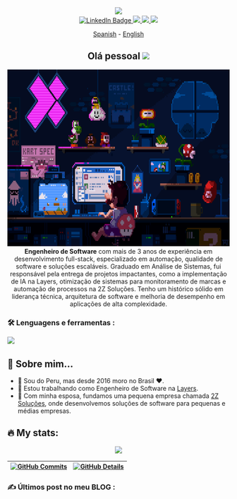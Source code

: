 <div id="header" align="center">
  <img src="https://media.giphy.com/media/M9gbBd9nbDrOTu1Mqx/giphy.gif" width="100"/>
  <div id="badges">
   <a href="https://linkedin.com/in/ramirezmz">
      <img src="https://img.shields.io/badge/LinkedIn-blue?style=for-the-badge&logo=linkedin&logoColor=white" alt="LinkedIn Badge"/>
   </a>
   <a href="https://www.instagram.com/robertopramirez/" target="blank">
      <img src="https://img.shields.io/badge/instagram-purple?style=for-the-badge&logo=instagram&logoColor=yellow" />
   </a>
   <a href="https://dev.to/ramirezmz" target="blank">
      <img src="https://img.shields.io/badge/dev.to-black?style=for-the-badge&logo=dev.to&logoColor=white"/>
   </a>
   <a>
      <img src="https://img.shields.io/badge/discord-lightgrey?style=for-the-badge&logo=discord&logoColor=white"/>
   </a>
</div>

[Spanish](./README-sp.md) -
[English](./README.md)

<h2> Olá pessoal <img src="https://media.giphy.com/media/hvRJCLFzcasrR4ia7z/giphy.gif" width="25px"></h2>
</div>
<div align="center">
  <img src="./assets/mario-lofi.gif" width="700" height="400"/>
</div>

<div align="center">
<strong>Engenheiro de Software</strong> com mais de 3 anos de experiência em desenvolvimento full-stack, especializado em automação, qualidade de software e soluções escaláveis. Graduado em Análise de Sistemas, fui responsável pela entrega de projetos impactantes, como a implementação de IA na Layers, otimização de sistemas para monitoramento de marcas e automação de processos na 2Z Soluções. Tenho um histórico sólido em liderança técnica, arquitetura de software e melhoria de desempenho em aplicações de alta complexidade.
</div>

### :hammer_and_wrench: Lenguagens e ferramentas :

<a href="https://skillicons.dev">
   <img src="https://skillicons.dev/icons?i=js,html,css,python,typescript,react,vue,mysql,postgresql,git,jest,vite,sass,nodejs,nextjs,materialui,md,linux,jenkins,gcp,figma,emotion,docker,bash,nuxt,sqlite" />
</a>

## :speak_no_evil: Sobre mim...

- :deciduous_tree: Sou do Peru, mas desde 2016 moro no Brasil :heart:.
- :telescope: Estou trabalhando como Engenheiro de Software na [Layers](https://layers.education/).
- :seedling: Com minha esposa, fundamos uma pequena empresa chamada [2Z Soluções](https://2zsolutions.com.br/), onde desenvolvemos soluções de software para pequenas e médias empresas.

## :fire: My stats:

 <div align="center" >
   <img src="https://github-profile-trophy.vercel.app/?username=ramirezmz&row=1&column=6&theme=dracula&margin-w=15&margin-h=15"/>
</div>

 | [![GitHub Commits](http://github-profile-summary-cards.vercel.app/api/cards/productive-time?username=ramirezmz&theme=dracula&utcOffset=-3)](https://github.com/vn7n24fzkq/github-profile-summary-cards) | [![GitHub Details](http://github-profile-summary-cards.vercel.app/api/cards/profile-details?username=ramirezmz&theme=dracula)](https://github.com/vn7n24fzkq/github-profile-summary-cards) |
 | ------------------------------------------------------------------------------------------------------------------------------------------------------------------------------------------------------- | ------------------------------------------------------------------------------------------------------------------------------------------------------------------------------------------ |


### :writing_hand: Últimos post no meu BLOG :

<!-- BLOG-POST-LIST:START -->

<!-- BLOG-POST-LIST:END -->
